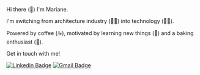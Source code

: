 Hi there (👋) I'm Mariane.

I'm switching from architecture industry (👷‍♀️) into technology (👩‍💻).

Powered by coffee (☕), motivated by learning new things (🧠) and a baking enthusiast (🍰).

Get in touch with me!

[![Linkedin Badge](https://img.shields.io/badge/-Mariane%20Albuquerque%20Algayer-0077b5?style=flat-square&logo=Linkedin&logoColor=white&link=https://www.linkedin.com/in/mariane-albuquerque-algayer/)](https://www.linkedin.com/in/mariane-albuquerque-algayer/)
[![Gmail Badge](https://img.shields.io/badge/-marianealgayer@gmail.com-d14836?style=flat-square&logo=Gmail&logoColor=white&link=mailto:marianealgayer@gmail.com)](mailto:marianealgayer@gmail.com)